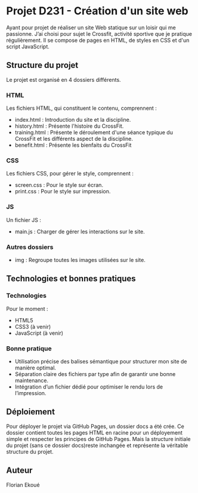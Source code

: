 # Projet D231 - Création d'un site web

Ayant pour projet de réaliser un site Web statique sur un loisir qui me passionne. J’ai choisi pour sujet le Crossfit, activité sportive que je pratique régulièrement. 
Il se compose de pages en HTML, de styles en CSS et d'un script JavaScript.

## Structure du projet
 
 Le projet est organisé en 4 dossiers différents.
 
 ### HTML
 Les fichiers HTML, qui constituent le contenu, comprennent :
 - index.html : Introduction du site et la discipline.
 - history.html : Présente l'histoire du CrossFit.
 - training.html : Présente le déroulement d'une séance typique du CrossFit et les différents aspect de la discipline.
 - benefit.html : Présente les bienfaits du CrossFit
 
 ### CSS
 Les fichiers CSS, pour gérer le style, comprennent :
 - screen.css : Pour le style sur écran.
 - print.css : Pour le style sur impression.
 
 ### JS
 Un fichier JS :
 - main.js : Charger de gérer les interactions sur le site.

### Autres dossiers
  - img : Regroupe toutes les images utilisées sur le site.
 
## Technologies et bonnes pratiques

### Technologies

Pour le moment : 
- HTML5
- CSS3 (à venir)
- JavaScript (à venir)

### Bonne pratique
- Utilisation précise des balises sémantique pour structurer mon site de manière optimal.
- Séparation claire des fichiers par type afin de garantir une bonne maintenance.
- Intégration d’un fichier dédié pour optimiser le rendu lors de l’impression.

## Déploiement

Pour déployer le projet via GitHub Pages, un dossier docs a été crée. Ce dossier contient toutes les pages HTML en racine pour un déployement simple et respecter les principes de GitHub Pages. Mais la structure initiale du projet (sans ce dossier docs)reste inchangée et représente la véritable structure du projet.

## Auteur

Florian Ekoué